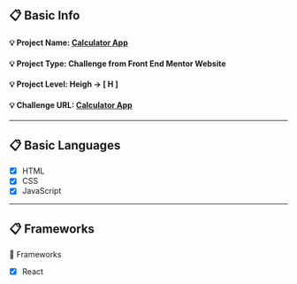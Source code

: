 ## :clipboard: Basic Info
   #### :bulb: Project Name: [**Calculator App**](https://a7m3d000.github.io/H--Calculator-App/)
   #### :bulb: Project Type: **Challenge** from **Front End Mentor** Website 
   #### :bulb: Project Level: **Heigh** -> **[ H ]**
   
   #### :bulb: Challenge URL: [**Calculator App**](https://www.frontendmentor.io/challenges/calculator-app-9lteq5N29)

---

## :clipboard: Basic Languages
 - [x] HTML
 - [x] CSS
 - [x] JavaScript

---

## :clipboard: Frameworks
 :pushpin: Frameworks
   - [x] React

